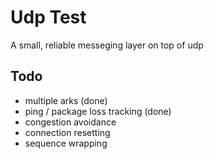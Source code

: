 # Udp Test
A small, reliable messeging layer on top of udp

## Todo
- multiple arks (done)
- ping / package loss tracking (done)
- congestion avoidance
- connection resetting
- sequence wrapping
